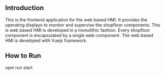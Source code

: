 ## Introduction ##
This is the frontend application for the web based HMI. It provides the operating displays to monitor and supervise the shopfloor components. This is web based HMI is developed in a monolithic fashion. Every shopfloor component is encapsulated by a single web-component. The web based HMI is developed with Vuejs framework.

## How to Run ##
npm run start
